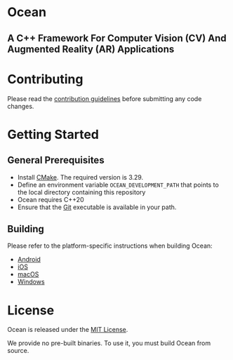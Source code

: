 # Ocean
## A C++ Framework For Computer Vision (CV) And Augmented Reality (AR) Applications

# Contributing

Please read the [contribution guidelines](CONTRIBUTING.md) before submitting any code changes.

# Getting Started

## General Prerequisites

- Install [CMake](https://cmake.org/download/). The required version is 3.29.
- Define an environment variable `OCEAN_DEVELOPMENT_PATH` that points to the local directory containing this repository
- Ocean requires C++20
- Ensure that the [Git](https://www.git-scm.com/downloads) executable is available in your path.

## Building

Please refer to the platform-specific instructions when building Ocean:

* [Android](building_for_android.md)
* [iOS](building_for_ios.md)
* [macOS](building_for_macos.md)
* [Windows](building_for_windows.md)

# License

Ocean is released under the [MIT License](LICENSE).

We provide no pre-built binaries. To use it, you must build Ocean from source.
